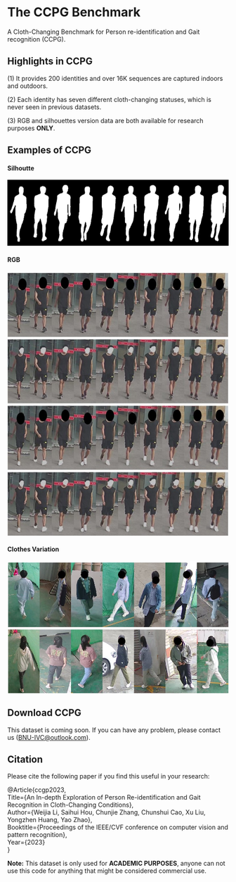 # The CCPG Benchmark

A Cloth-Changing Benchmark for Person re-identification and Gait recognition (CCPG).

## Highlights in CCPG

(1) It provides 200 identities and over 16K sequences are captured indoors and outdoors.

(2) Each identity has seven different cloth-changing statuses, which is never seen in previous datasets.

(3) RGB and silhouettes version data are both available for research purposes **ONLY**.

## Examples of CCPG

#### Silhoutte
<img src="./assets/all.png" width = "600" height = "150"/>

#### RGB
<img src="./assets/all_v2.jpg" width = "600" height = "600"/>

#### Clothes Variation
<img src="./assets/cloth-changing-v4.jpg" width = "600" height = "300"/>

## Download CCPG
This dataset is coming soon. If you can have any problem, please contact us (BNU-IVC@outlook.com).<br>

## Citation
Please cite the following paper if you find this useful in your research:


@Article{ccgp2023,<br>
  Title={An In-depth Exploration of Person Re-identification and Gait Recognition in Cloth-Changing Conditions},<br>
  Author={Weijia Li, Saihui Hou, Chunjie Zhang, Chunshui Cao, Xu Liu, Yongzhen Huang, Yao Zhao},<br>
  Booktitle={Proceedings of the IEEE/CVF conference on computer vision and pattern recognition},<br>
  Year={2023}<br>
}


**Note:**
This dataset is only used for **ACADEMIC PURPOSES**, anyone can not use this code for anything that might be considered commercial use.



